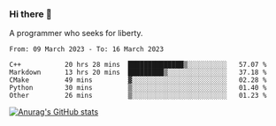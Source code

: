 ### Hi there 👋

<!--
**shejialuo/shejialuo** is a ✨ _special_ ✨ repository because its `README.md` (this file) appears on your GitHub profile.

Here are some ideas to get you started:

- 🔭 I’m currently working on ...
- 🌱 I’m currently learning ...
- 👯 I’m looking to collaborate on ...
- 🤔 I’m looking for help with ...
- 💬 Ask me about ...
- 📫 How to reach me: ...
- 😄 Pronouns: ...
- ⚡ Fun fact: ...
-->

A programmer who seeks for liberty.

<!--START_SECTION:waka-->

```text
From: 09 March 2023 - To: 16 March 2023

C++           20 hrs 28 mins  ██████████████▒░░░░░░░░░░   57.07 %
Markdown      13 hrs 20 mins  █████████▒░░░░░░░░░░░░░░░   37.18 %
CMake         49 mins         ▓░░░░░░░░░░░░░░░░░░░░░░░░   02.28 %
Python        30 mins         ▒░░░░░░░░░░░░░░░░░░░░░░░░   01.40 %
Other         26 mins         ▒░░░░░░░░░░░░░░░░░░░░░░░░   01.23 %
```

<!--END_SECTION:waka-->

[![Anurag's GitHub stats](https://github-readme-stats.vercel.app/api?username=shejialuo&show_icons=true&theme=dracula)](https://github.com/anuraghazra/github-readme-stats)
